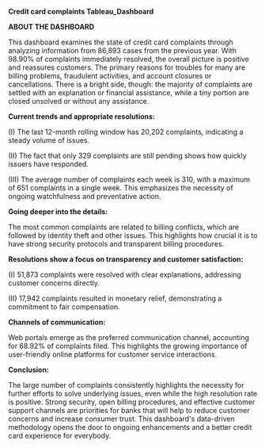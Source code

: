 **Credit card complaints Tableau_Dashboard**

**ABOUT THE DASHBOARD**

This dashboard examines the state of credit card complaints through analyzing information from 86,893 cases from the previous year. With 98.90% of complaints immediately resolved, the overall picture is positive and reassures customers. The primary reasons for troubles for many are billing problems, fraudulent activities, and account closures or cancellations. There is a bright side, though: the majority of complaints are settled with an explanation or financial assistance, while a tiny portion are closed unsolved or without any assistance.

**Current trends and appropriate resolutions:**

(I) The last 12-month rolling window has 20,202 complaints, indicating a steady volume of issues.

(II) The fact that only 329 complaints are still pending shows how quickly issuers have responded.

(III) The average number of complaints each week is 310, with a maximum of 651 complaints in a single week. This emphasizes the necessity of ongoing watchfulness and preventative action.

**Going deeper into the details:**

The most common complaints are related to billing conflicts, which are followed by identity theft and other issues. This highlights how crucial it is to have strong security protocols and transparent billing procedures.

**Resolutions show a focus on transparency and customer satisfaction:**

(I) 51,873 complaints were resolved with clear explanations, addressing customer concerns directly.

(II) 17,942 complaints resulted in monetary relief, demonstrating a commitment to fair compensation.

**Channels of communication:**

Web portals emerge as the preferred communication channel, accounting for 68.92% of complaints filed. This highlights the growing importance of user-friendly online platforms for customer service interactions.

**Conclusion:**

The large number of complaints consistently highlights the necessity for further efforts to solve underlying issues, even while the high resolution rate is positive. Strong security, open billing procedures, and effective customer support channels are priorities for banks that will help to reduce customer concerns and increase consumer trust. This dashboard's data-driven methodology opens the door to ongoing enhancements and a better credit card experience for everybody.
